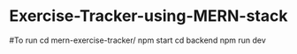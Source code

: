 # Exercise-Tracker-using-MERN-stack

#To run 
cd mern-exercise-tracker/
npm start
cd backend
npm run dev
